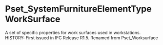 # Pset_SystemFurnitureElementTypeWorkSurface

A set of specific properties for work surfaces used in workstations. HISTORY: First issued in IFC Release R1.5. Renamed from Pset_Worksurface
